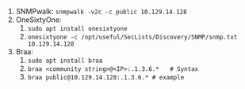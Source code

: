1. SNMPwalk: `snmpwalk -v2c -c public 10.129.14.128`
2. OneSixtyOne: 
    1. `sudo apt install onesixtyone`
    2. `onesixtyone -c /opt/useful/SecLists/Discovery/SNMP/snmp.txt 10.129.14.128`
3. Braa:
    1. `sudo apt install braa`
    2. `braa <community string>@<IP>:.1.3.6.*   # Syntax`
    3. `braa public@10.129.14.128:.1.3.6.* # example`
    